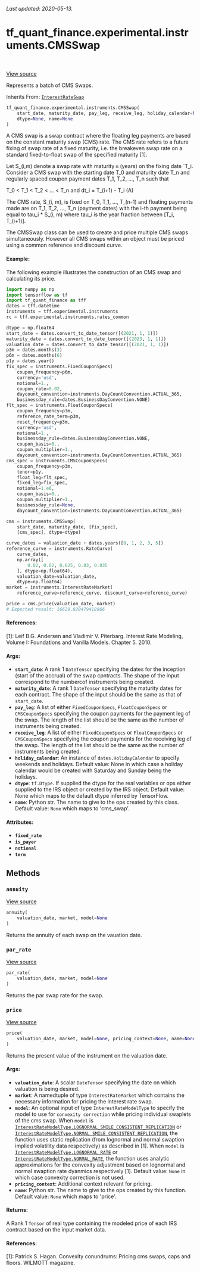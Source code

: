 <!--
This file is generated by a tool. Do not edit directly.
For open-source contributions the docs will be updated automatically.
-->

*Last updated: 2020-05-13.*

<div itemscope itemtype="http://developers.google.com/ReferenceObject">
<meta itemprop="name" content="tf_quant_finance.experimental.instruments.CMSSwap" />
<meta itemprop="path" content="Stable" />
<meta itemprop="property" content="__init__"/>
<meta itemprop="property" content="annuity"/>
<meta itemprop="property" content="par_rate"/>
<meta itemprop="property" content="price"/>
</div>

# tf_quant_finance.experimental.instruments.CMSSwap

<!-- Insert buttons and diff -->

<table class="tfo-notebook-buttons tfo-api" align="left">
</table>

<a target="_blank" href="https://github.com/google/tf-quant-finance/blob/master/tf_quant_finance/experimental/instruments/cms_swap.py">View source</a>



Represents a batch of CMS Swaps.

Inherits From: [`InterestRateSwap`](../../../tf_quant_finance/experimental/instruments/InterestRateSwap.md)

```python
tf_quant_finance.experimental.instruments.CMSSwap(
    start_date, maturity_date, pay_leg, receive_leg, holiday_calendar=None,
    dtype=None, name=None
)
```



<!-- Placeholder for "Used in" -->

A CMS swap is a swap contract where the floating leg payments are based on the
constant maturity swap (CMS) rate. The CMS rate refers to a future fixing of
swap rate of a fixed maturity, i.e. the breakeven swap rate on a standard
fixed-to-float swap of the specified maturity [1].

Let S_(i,m) denote a swap rate with maturity `m` (years) on the fixing date
`T_i. Consider a CMS swap with the starting date T_0 and maturity date T_n
and regularly spaced coupon payment dates T_1, T_2, ..., T_n such that

T_0 < T_1 < T_2 < ... < T_n and dt_i = T_(i+1) - T_i    (A)

The CMS rate, S_(i, m), is fixed on T_0, T_1, ..., T_(n-1) and floating
payments made are on T_1, T_2, ..., T_n (payment dates) with the i-th payment
being equal to tau_i * S_(i, m) where tau_i is the year fraction between
[T_i, T_(i+1)].

The CMSSwap class can be used to create and price multiple CMS swaps
simultaneously. However all CMS swaps within an object must be priced using
a common reference and discount curve.

#### Example:
The following example illustrates the construction of an CMS swap and
calculating its price.

```python
import numpy as np
import tensorflow as tf
import tf_quant_finance as tff
dates = tff.datetime
instruments = tff.experimental.instruments
rc = tff.experimental.instruments.rates_common

dtype = np.float64
start_date = dates.convert_to_date_tensor([(2021, 1, 1)])
maturity_date = dates.convert_to_date_tensor([(2023, 1, 1)])
valuation_date = dates.convert_to_date_tensor([(2021, 1, 1)])
p3m = dates.months(3)
p6m = dates.months(6)
p1y = dates.year()
fix_spec = instruments.FixedCouponSpecs(
    coupon_frequency=p6m,
    currency='usd',
    notional=1.,
    coupon_rate=0.02,
    daycount_convention=instruments.DayCountConvention.ACTUAL_365,
    businessday_rule=dates.BusinessDayConvention.NONE)
flt_spec = instruments.FloatCouponSpecs(
    coupon_frequency=p3m,
    reference_rate_term=p3m,
    reset_frequency=p3m,
    currency='usd',
    notional=1.,
    businessday_rule=dates.BusinessDayConvention.NONE,
    coupon_basis=0.,
    coupon_multiplier=1.,
    daycount_convention=instruments.DayCountConvention.ACTUAL_365)
cms_spec = instruments.CMSCouponSpecs(
    coupon_frequency=p3m,
    tenor=p1y,
    float_leg=flt_spec,
    fixed_leg=fix_spec,
    notional=1.e6,
    coupon_basis=0.,
    coupon_multiplier=1.,
    businessday_rule=None,
    daycount_convention=instruments.DayCountConvention.ACTUAL_365)

cms = instruments.CMSSwap(
    start_date, maturity_date, [fix_spec],
    [cms_spec], dtype=dtype)

curve_dates = valuation_date + dates.years([0, 1, 2, 3, 5])
reference_curve = instruments.RateCurve(
    curve_dates,
    np.array([
        0.02, 0.02, 0.025, 0.03, 0.035
    ], dtype=np.float64),
    valuation_date=valuation_date,
    dtype=np.float64)
market = instruments.InterestRateMarket(
    reference_curve=reference_curve, discount_curve=reference_curve)

price = cms.price(valuation_date, market)
# Expected result: 16629.820479418966
```

#### References:
[1]: Leif B.G. Andersen and Vladimir V. Piterbarg. Interest Rate Modeling,
    Volume I: Foundations and Vanilla Models. Chapter 5. 2010.

#### Args:


* <b>`start_date`</b>: A rank 1 `DateTensor` specifying the dates for the inception
  (start of the accrual) of the swap cpntracts. The shape of the input
  correspond to the numbercof instruments being created.
* <b>`maturity_date`</b>: A rank 1 `DateTensor` specifying the maturity dates for
  each contract. The shape of the input should be the same as that of
  `start_date`.
* <b>`pay_leg`</b>: A list of either `FixedCouponSpecs`, `FloatCouponSpecs` or
  `CMSCouponSpecs` specifying the coupon payments for the payment leg of
  the swap. The length of the list should be the same as the number of
  instruments being created.
* <b>`receive_leg`</b>: A list of either `FixedCouponSpecs` or `FloatCouponSpecs` or
  `CMSCouponSpecs` specifying the coupon payments for the receiving leg
  of the swap. The length of the list should be the same as the number of
  instruments being created.
* <b>`holiday_calendar`</b>: An instance of `dates.HolidayCalendar` to specify
  weekends and holidays.
  Default value: None in which case a holiday calendar would be created
  with Saturday and Sunday being the holidays.
* <b>`dtype`</b>: `tf.Dtype`. If supplied the dtype for the real variables or ops
  either supplied to the IRS object or created by the IRS object.
  Default value: None which maps to the default dtype inferred by
  TensorFlow.
* <b>`name`</b>: Python str. The name to give to the ops created by this class.
  Default value: `None` which maps to 'cms_swap'.

#### Attributes:

* <b>`fixed_rate`</b>
* <b>`is_payer`</b>
* <b>`notional`</b>
* <b>`term`</b>


## Methods

<h3 id="annuity"><code>annuity</code></h3>

<a target="_blank" href="https://github.com/google/tf-quant-finance/blob/master/tf_quant_finance/experimental/instruments/interest_rate_swap.py">View source</a>

```python
annuity(
    valuation_date, market, model=None
)
```

Returns the annuity of each swap on the vauation date.


<h3 id="par_rate"><code>par_rate</code></h3>

<a target="_blank" href="https://github.com/google/tf-quant-finance/blob/master/tf_quant_finance/experimental/instruments/interest_rate_swap.py">View source</a>

```python
par_rate(
    valuation_date, market, model=None
)
```

Returns the par swap rate for the swap.


<h3 id="price"><code>price</code></h3>

<a target="_blank" href="https://github.com/google/tf-quant-finance/blob/master/tf_quant_finance/experimental/instruments/cms_swap.py">View source</a>

```python
price(
    valuation_date, market, model=None, pricing_context=None, name=None
)
```

Returns the present value of the instrument on the valuation date.


#### Args:


* <b>`valuation_date`</b>: A scalar `DateTensor` specifying the date on which
  valuation is being desired.
* <b>`market`</b>: A namedtuple of type `InterestRateMarket` which contains the
  necessary information for pricing the interest rate swap.
* <b>`model`</b>: An optional input of type `InterestRateModelType` to specify the
  model to use for `convexity correction` while pricing individual
  swaplets of the cms swap. When `model` is
  <a href="../../../tf_quant_finance/experimental/instruments/InterestRateModelType.md#LOGNORMAL_SMILE_CONSISTENT_REPLICATION"><code>InterestRateModelType.LOGNORMAL_SMILE_CONSISTENT_REPLICATION</code></a> or
  <a href="../../../tf_quant_finance/experimental/instruments/InterestRateModelType.md#NORMAL_SMILE_CONSISTENT_REPLICATION"><code>InterestRateModelType.NORMAL_SMILE_CONSISTENT_REPLICATION</code></a>, the
  function uses static replication (from lognormal and normal swaption
  implied volatility data respectively) as described in [1]. When `model`
  is <a href="../../../tf_quant_finance/experimental/instruments/InterestRateModelType.md#LOGNORMAL_RATE"><code>InterestRateModelType.LOGNORMAL_RATE</code></a> or
  <a href="../../../tf_quant_finance/experimental/instruments/InterestRateModelType.md#NORMAL_RATE"><code>InterestRateModelType.NORMAL_RATE</code></a>, the function uses analytic
  approximations for the convexity adjustment based on lognormal and
  normal swaption rate dyanmics respectively [1].
  Default value: `None` in which case convexity correction is not used.
* <b>`pricing_context`</b>: Additional context relevant for pricing.
* <b>`name`</b>: Python str. The name to give to the ops created by this function.
  Default value: `None` which maps to 'price'.


#### Returns:

A Rank 1 `Tensor` of real type containing the modeled price of each IRS
contract based on the input market data.


#### References:
[1]: Patrick S. Hagan. Convexity conundrums: Pricing cms swaps, caps and
floors. WILMOTT magazine.




